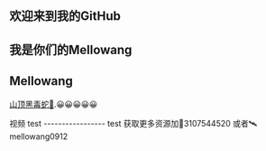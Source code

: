 ## 欢迎来到我的GitHub 
   ## 我是你们的Mellowang

## Mellowang

[山顶黑毒蛇🐍](http://mellowang.test.upcdn.net/%E5%B1%B1%E9%A0%82%E9%BB%91%E6%AF%92%E8%9B%87.mp4).😀😀😀😀😀

视频 test  ----------------- test
获取更多资源加🐧3107544520 或者🛰️mellowang0912
